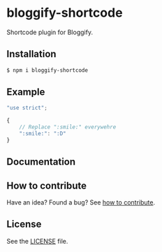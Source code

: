 
















# bloggify-shortcode

Shortcode plugin for Bloggify.




## Installation

```sh
$ npm i bloggify-shortcode
```









## Example






```js
"use strict";

{
    // Replace ":smile:" everywehre
    ":smile:": ":D"
}

```






## Documentation










## How to contribute
Have an idea? Found a bug? See [how to contribute][contributing].



## License
See the [LICENSE][license] file.


[license]: /LICENSE
[contributing]: /CONTRIBUTING.md
[docs]: /DOCUMENTATION.md
